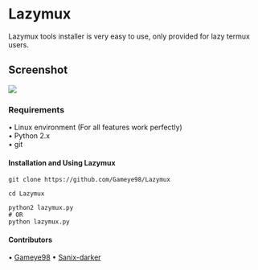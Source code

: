 # Lazymux
Lazymux tools installer is very easy to use, only provided for lazy termux users.

## Screenshot
<img src="core/lazymux.png">

### Requirements
• Linux environment (For all features work perfectly)<br>
• Python 2.x<br>
• git<br>

#### Installation and Using Lazymux
```shell
git clone https://github.com/Gameye98/Lazymux
 
cd Lazymux

python2 lazymux.py
# OR
python lazymux.py
```

#### Contributors
• [Gameye98](https://github.com/Gameye98)
• [Sanix-darker](https://github.com/Sanix-Darker)